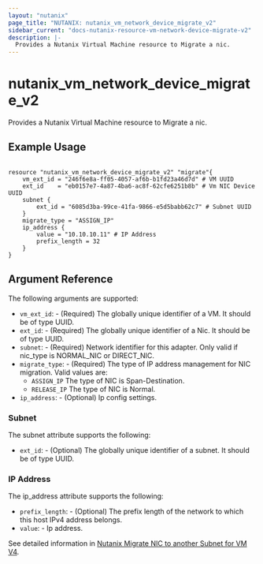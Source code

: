 ```yaml
---
layout: "nutanix"
page_title: "NUTANIX: nutanix_vm_network_device_migrate_v2"
sidebar_current: "docs-nutanix-resource-vm-network-device-migrate-v2"
description: |-
  Provides a Nutanix Virtual Machine resource to Migrate a nic.
---
```


# nutanix_vm_network_device_migrate_v2

Provides a Nutanix Virtual Machine resource to Migrate a nic.

## Example Usage

```hcl

resource "nutanix_vm_network_device_migrate_v2" "migrate"{
    vm_ext_id = "246f6e8a-ff05-4057-af6b-b1fd23a46d7d" # VM UUID
    ext_id    = "eb0157e7-4a87-4ba6-ac8f-62cfe6251b8b" # Vm NIC Device UUID
    subnet {
        ext_id = "6085d3ba-99ce-41fa-9866-e5d5babb62c7" # Subnet UUID
    }
    migrate_type = "ASSIGN_IP"
    ip_address {
        value = "10.10.10.11" # IP Address
        prefix_length = 32
    }
}

```

## Argument Reference

The following arguments are supported:

* `vm_ext_id`: - (Required) The globally unique identifier of a VM. It should be of type UUID.
* `ext_id`: - (Required) The globally unique identifier of a Nic. It should be of type UUID.
* `subnet`: - (Required) Network identifier for this adapter. Only valid if nic_type is NORMAL_NIC or DIRECT_NIC.
* `migrate_type`: - (Required) The type of IP address management for NIC migration.
  Valid values are:
    - `ASSIGN_IP` The type of NIC is Span-Destination.
    - `RELEASE_IP` The type of NIC is Normal.
* `ip_address`: - (Optional) Ip config settings.

### Subnet

The subnet attribute supports the following:

* `ext_id`: - (Optional) The globally unique identifier of a subnet. It should be of type UUID.

### IP Address

The ip_address attribute supports the following:

* `prefix_length`: - (Optional) The prefix length of the network to which this host IPv4 address belongs.
* `value`: - Ip address.

See detailed information in [Nutanix Migrate NIC to another Subnet for VM V4](https://developers.nutanix.com/api-reference?namespace=vmm&version=v4.0#tag/Vm/operation/migrateNicById).

